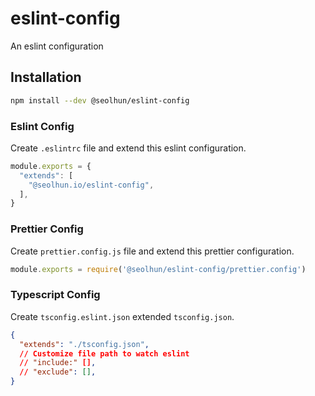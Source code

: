 # eslint-config

An eslint configuration

## Installation

```sh
npm install --dev @seolhun/eslint-config
```

### Eslint Config

Create `.eslintrc` file and extend this eslint configuration.

```js
module.exports = {
  "extends": [
    "@seolhun.io/eslint-config",
  ],
}
```

### Prettier Config

Create `prettier.config.js` file and extend this prettier configuration.

```js
module.exports = require('@seolhun/eslint-config/prettier.config')
```

### Typescript Config

Create `tsconfig.eslint.json` extended `tsconfig.json`.

```json
{
  "extends": "./tsconfig.json",
  // Customize file path to watch eslint
  // "include:" [], 
  // "exclude": [],
}
```
